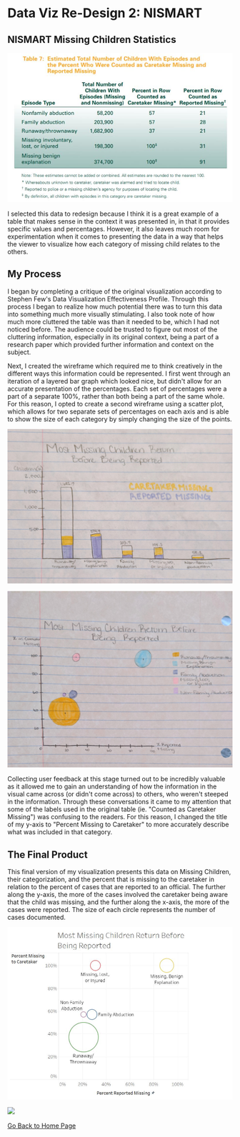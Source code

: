 # Data Viz Re-Design 2: NISMART

## NISMART Missing Children Statistics

![NISMART Statistics](MissingChildOriginal.JPG)

I selected this data to redesign because I think it is a great example of a table that makes sense in the context it was presented in, 
in that it provides specific values and percentages. However, it also leaves much room for experimentation when it comes to presenting 
the data in a way that helps the viewer to visualize how each category of missing child relates to the others.

## My Process
I began by completing a critique of the original visualization according to Stephen Few's Data Visualization Effectiveness Profile.
Through this process I began to realize how much potential there was to turn this data into something much more visually stimulating. I also took note of how much more cluttered the table was than it needed to be, which I had not noticed before. The audience could be trusted to figure out most of the cluttering information, especially in its original context, being a part of a research paper which provided further information and context on the subject. 

Next, I created the wireframe which required me to think creatively in the different ways this information could be represented. I first
went through an iteration of a layered bar graph which looked nice, but didn't allow for an accurate presentation of the percentages. Each set of percentages were a part of a separate 100%, rather than both being a part of the same whole. For this reason, I opted to create a second wireframe using a scatter plot, which allows for two separate sets of percentages on each axis and is able to show the size of each category by simply changing the size of the points. 

![Wireframe 1](Wireframe1.jpg)

![Wireframe 2](Wireframe2.jpg)

Collecting user feedback at this stage turned out to be incredibly valuable as it allowed me to gain an understanding of how the information in the visual came across (or didn't come across) to others, who weren't steeped in the information. Through these conversations it came to my attention that some of the labels used in the original table (ie. "Counted as Caretaker Missing") was confusing to the readers. For this reason, I changed the title of my y-axis to "Percent Missing to Caretaker" to more accurately describe what was included in that category.

## The Final Product
This final version of my visualization presents this data on Missing Children, their categorization, and the percent that is missing to the caretaker in relation to the percent of cases that are reported to an official. The further along the y-axis, the more of the cases involved the caretaker being aware that the child was missing, and the further along the x-axis, the more of the cases were reported. The size of each circle represents the number of cases documented.

![Final Redesign](redesign2.JPG)

<div class='tableauPlaceholder' id='viz1573656346984' style='position: relative'><noscript><a href='#'><img alt=' ' src='https:&#47;&#47;public.tableau.com&#47;static&#47;images&#47;Mi&#47;MissingChildrenRedesignv3&#47;Sheet1&#47;1_rss.png' style='border: none' /></a></noscript><object class='tableauViz'  style='display:none;'><param name='host_url' value='https%3A%2F%2Fpublic.tableau.com%2F' /> <param name='embed_code_version' value='3' /> <param name='site_root' value='' /><param name='name' value='MissingChildrenRedesignv3&#47;Sheet1' /><param name='tabs' value='no' /><param name='toolbar' value='yes' /><param name='static_image' value='https:&#47;&#47;public.tableau.com&#47;static&#47;images&#47;Mi&#47;MissingChildrenRedesignv3&#47;Sheet1&#47;1.png' /> <param name='animate_transition' value='yes' /><param name='display_static_image' value='yes' /><param name='display_spinner' value='yes' /><param name='display_overlay' value='yes' /><param name='display_count' value='yes' /><param name='filter' value='publish=yes' /></object></div>                <script type='text/javascript'>                    var divElement = document.getElementById('viz1573656346984');                    var vizElement = divElement.getElementsByTagName('object')[0];                    vizElement.style.width='100%';vizElement.style.height=(divElement.offsetWidth*0.75)+'px';                    var scriptElement = document.createElement('script');                    scriptElement.src = 'https://public.tableau.com/javascripts/api/viz_v1.js';                    vizElement.parentNode.insertBefore(scriptElement, vizElement);                </script>


[Go Back to Home Page](/README.md)
